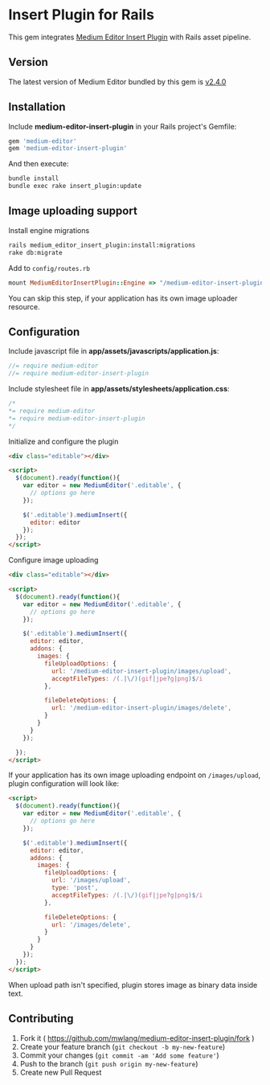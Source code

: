 # Insert Plugin for Rails

This gem integrates [Medium Editor Insert Plugin](https://github.com/orthes/medium-editor-insert-plugin) with Rails asset pipeline.

## Version

The latest version of Medium Editor bundled by this gem is [v2.4.0](https://github.com/orthes/medium-editor-insert-plugin/releases)

## Installation

Include **medium-editor-insert-plugin** in your Rails project's Gemfile:

```ruby
gem 'medium-editor'
gem 'medium-editor-insert-plugin'
```

And then execute:

```bash
bundle install
bundle exec rake insert_plugin:update
```

## Image uploading support

Install engine migrations

```bash
rails medium_editor_insert_plugin:install:migrations
rake db:migrate
```

Add to `config/routes.rb`
```ruby
mount MediumEditorInsertPlugin::Engine => "/medium-editor-insert-plugin"
```
You can skip this step, if your application has its own image uploader resource.

## Configuration

Include javascript file in **app/assets/javascripts/application.js**:

```javascript
//= require medium-editor
//= require medium-editor-insert-plugin
```

Include stylesheet file in **app/assets/stylesheets/application.css**:

```css
/*
*= require medium-editor
*= require medium-editor-insert-plugin
*/
```

Initialize and configure the plugin

```html
<div class="editable"></div>

<script>
  $(document).ready(function(){
    var editor = new MediumEditor('.editable', {
      // options go here
    });

    $('.editable').mediumInsert({
      editor: editor
    });
  });
</script>
```

Configure image uploading

```html
<div class="editable"></div>

<script>
  $(document).ready(function(){
    var editor = new MediumEditor('.editable', {
      // options go here
    });

    $('.editable').mediumInsert({
      editor: editor,
      addons: {
        images: {
          fileUploadOptions: {
            url: '/medium-editor-insert-plugin/images/upload',
            acceptFileTypes: /(.|\/)(gif|jpe?g|png)$/i
          },

          fileDeleteOptions: {
            url: '/medium-editor-insert-plugin/images/delete',
          }
        }
      }
    });

  });
</script>
```

If your application has its own image uploading endpoint on `/images/upload`, plugin configuration will look like:

```html
<script>
  $(document).ready(function(){
    var editor = new MediumEditor('.editable', {
      // options go here
    });

    $('.editable').mediumInsert({
      editor: editor,
      addons: {
        images: {
          fileUploadOptions: {
            url: '/images/upload',
            type: 'post',
            acceptFileTypes: /(.|\/)(gif|jpe?g|png)$/i
          },

          fileDeleteOptions: {
            url: '/images/delete',
          }
        }
      }
    });
  });
</script>
```
When upload path isn't specified, plugin stores image as binary data inside text.

## Contributing

1. Fork it ( https://github.com/mwlang/medium-editor-insert-plugin/fork )
2. Create your feature branch (`git checkout -b my-new-feature`)
3. Commit your changes (`git commit -am 'Add some feature'`)
4. Push to the branch (`git push origin my-new-feature`)
5. Create new Pull Request
